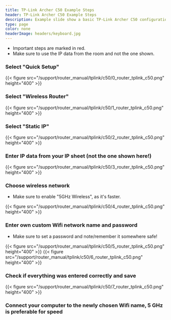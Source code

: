 ```yaml
---
title: TP-Link Archer C50 Example Steps
header: TP-Link Archer C50 Example Steps
description: Example slide show a basic TP-Link Archer C50 configuration example. Make sure to replace the IP addresses with your own.
type: page
color: none
headerImage: headers/keyboard.jpg
---
```

- Important steps are marked in red.
- Make sure to use the IP data from the room and not the one shown.

### Select "Quick Setup"

{{< figure src="/support/router_manual/tplink/c50/0_router_tplink_c50.png" height="400" >}}

### Select "Wireless Router"

{{< figure src="/support/router_manual/tplink/c50/1_router_tplink_c50.png" height="400" >}}

### Select "Static IP"

{{< figure src="/support/router_manual/tplink/c50/2_router_tplink_c50.png" height="400" >}}

### Enter IP data from your IP sheet (not the one shown here!)

{{< figure src="/support/router_manual/tplink/c50/3_router_tplink_c50.png" height="400" >}}

### Choose wireless network

- Make sure to enable "5GHz Wireless", as it's faster.

{{< figure src="/support/router_manual/tplink/c50/4_router_tplink_c50.png" height="400" >}}

### Enter own custom Wifi network name and password

- Make sure to set a password and note/remember it somewhere safe!

{{< figure src="/support/router_manual/tplink/c50/5_router_tplink_c50.png" height="400" >}}
{{< figure src="/support/router_manual/tplink/c50/6_router_tplink_c50.png" height="400" >}}

### Check if everything was entered correctly and save

{{< figure src="/support/router_manual/tplink/c50/7_router_tplink_c50.png" height="400" >}}

### Connect your computer to the newly chosen Wifi name, 5 GHz is preferable for speed